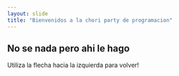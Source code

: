 ```yaml
---
layout: slide
title: "Bienvenidos a la chori party de programacion"
---
```

No se nada pero ahi le hago
---
Utiliza la flecha hacia la izquierda para volver!
